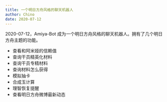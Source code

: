 ```yaml
---
title: 一个明日方舟风格的聊天机器人
author: Chino
date: 2020-07-12
---
```


2020-07-12，Amiya-Bot 成为一个明日方舟风格的聊天机器人。拥有了几个明日方舟主题的功能。

- 查看和阿米娅的信赖值
- 查询干员精英化材料
- 查询干员专精材料
- 查询材料怎么获得
- 模拟抽卡
- 合成玉计算
- 理智恢复提醒
- 查看明日方舟微博最新动态
